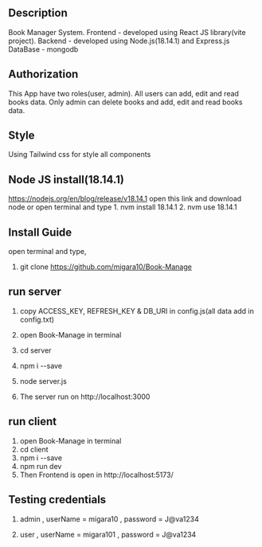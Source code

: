 ## Description
Book Manager System.
Frontend - developed using React JS library(vite project).
Backend - developed using Node.js(18.14.1) and Express.js
DataBase - mongodb

## Authorization
This App have two roles(user, admin).
All users can add, edit and read books data.
Only admin can delete books and add, edit and read books data.

## Style
Using Tailwind css for style all components

## Node JS install(18.14.1)
https://nodejs.org/en/blog/release/v18.14.1 open this link and download node or
open terminal and type 
    1. nvm install 18.14.1
    2. nvm use 18.14.1


## Install Guide
open terminal and type,
 1. git clone https://github.com/migara10/Book-Manage

 ## run server
  1. copy ACCESS_KEY, REFRESH_KEY & DB_URI in config.js(all data add in config.txt)
  
  2. open Book-Manage in terminal
  3. cd server
  4. npm i --save
  5. node server.js
  5. The server run on http://localhost:3000

 
 ## run client
 1. open Book-Manage in terminal
 2. cd client
 3. npm i --save
 4. npm run dev
 5. Then Frontend is open in http://localhost:5173/

 ## Testing credentials
  1. admin ,
     userName = migara10 ,
     password = J@va1234

  2. user ,
     userName = migara101 ,
     password = J@va1234

 


